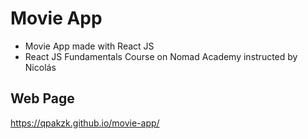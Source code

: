 # Movie App

  * Movie App made with React JS
  * React JS Fundamentals Course on Nomad Academy instructed by Nicolás

## Web Page

  https://qpakzk.github.io/movie-app/
